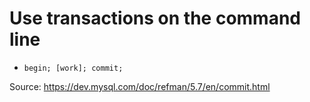 # Use transactions on the command line

* `begin; [work]; commit;`

Source: https://dev.mysql.com/doc/refman/5.7/en/commit.html
